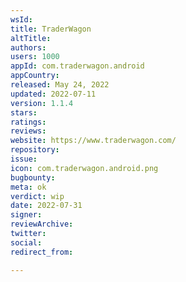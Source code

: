 ```yaml
---
wsId: 
title: TraderWagon
altTitle: 
authors: 
users: 1000
appId: com.traderwagon.android
appCountry: 
released: May 24, 2022
updated: 2022-07-11
version: 1.1.4
stars: 
ratings: 
reviews: 
website: https://www.traderwagon.com/
repository: 
issue: 
icon: com.traderwagon.android.png
bugbounty: 
meta: ok
verdict: wip
date: 2022-07-31
signer: 
reviewArchive: 
twitter: 
social: 
redirect_from: 

---
```


